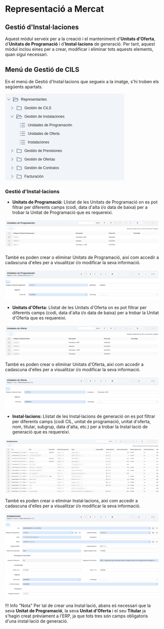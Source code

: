# Representació a Mercat

## Gestió d'Instal·laciones

Aquest mòdul serveix per a la creació i el manteniment d'**Unitats d'Oferta**, d'**Unitats de Programació** i d'**Instal·lacions**
de generació. Per tant, aquest mòdul  inclou eines per a crear, modificar i eliminar tots aquests elements, quan sigui necessari.

## Menú de Gestió de CILS

En el menú de Gestió d'Instal·lacions que segueix a la imatge, s'hi troben els següents apartats.

[ ![Menú General](_static/instalaciones/menu_instalaciones.png)](_static/instalaciones/menu_instalaciones.png)

### Gestió d'Instal·lacions
* **Unitats de Programació:** Llistat de les Unitats de Programació on es pot filtrar per diferents camps (codi, data d'alta i/o data de baixa) per 
a trobar la Unitat de Programació que es requereixi. 

[ ![Llistat de les Unitats de Programació](_static/instalaciones/upr_listado.png)](_static/instalaciones/upr_listado.png)

També es poden crear o eliminar Unitats de Programació, així com accedir a cadascuna d'elles per a visualitzar i/o modificar la seva informació.

[ ![Formulari de les Unitats de Programació](_static/instalaciones/upr_formulario.png)](_static/instalaciones/upr_formulario.png)

* **Unitats d'Oferta:** Llistat de les Unitats d'Oferta on es pot filtrar per diferents camps (codi, data d'alta i/o data de baixa) per 
a trobar la Unitat d'Oferta que es requereixi. 

[ ![Llistat de les Unitats d'Oferta'](_static/instalaciones/uof_listado.png)](_static/instalaciones/uof_listado.png)

També es poden crear o eliminar Unitats d'Oferta, així com accedir a cadascuna d'elles per a visualitzar i/o modificar la seva informació.

[ ![Formulari de les Unitats d'Oferta](_static/instalaciones/uof_formulario.png)](_static/instalaciones/uof_formulario.png)

* **Instal·lacions:** Llistat de les Instal·lacions de generació on es pot filtrar per diferents camps (codi CIL, unitat de programació,
unitat d'oferta, nom, titular, subgrup, data d'alta, etc.) per a trobar la Instal·lació de generació que es requereixi. 

[ ![Llistat de les Instal·lacions](_static/instalaciones/instalacion_listado.png)](_static/instalaciones/instalacion_listado.png)

També es poden crear o eliminar Instal·lacions, així com accedir a cadascuna d'elles per a visualitzar i/o modificar la seva informació.

[ ![Formulari de les Instal·lacions](_static/instalaciones/instalacion_formulario.png)](_static/instalaciones/instalacion_formulario.png)

!!! Info "Nota"
    Per tal de crear una Instal·lació, abans eś necessari que la seva **Unitat de Programació**, la seva **Unitat d'Oferta**
    i el seu **Titular** ja s'hagin creat prèviament a l'ERP, ja que tots tres són camps obligatoris d'una instal·lació de generació.
